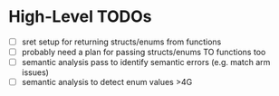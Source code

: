 # High-Level TODOs

- [ ] sret setup for returning structs/enums from functions
- [ ] probably need a plan for passing structs/enums TO functions too
- [ ] semantic analysis pass to identify semantic errors (e.g. match arm issues)
- [ ] semantic analysis to detect enum values >4G
